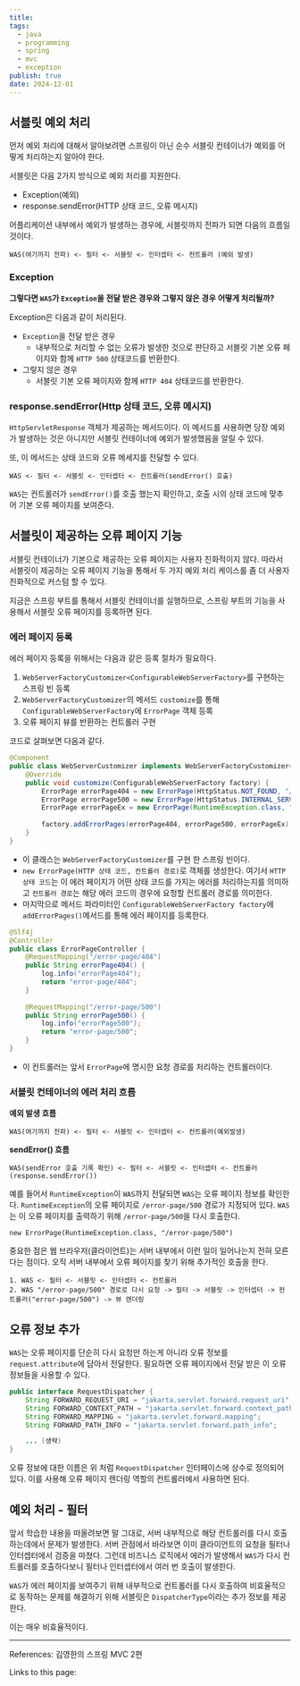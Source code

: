 ```yaml
---
title: 
tags:
  - java
  - programming
  - spring
  - mvc
  - exception
publish: true
date: 2024-12-01
---
```

## 서블릿 예외 처리
먼저 예외 처리에 대해서 알아보려면 스프링이 아닌 순수 서블릿 컨테이너가 예외를 어떻게 처리하는지 알아야 한다.

서블릿은 다음 2가지 방식으로 예외 처리를 지원한다.
- Exception(예외)
- response.sendError(HTTP 상태 코드, 오류 메시지)

어플리케이션 내부에서 예외가 발생하는 경우에, 서블릿까지 전파가 되면 다음의 흐름일 것이다.

```
WAS(여기까지 전파) <- 필터 <- 서블릿 <- 인터셉터 <- 컨트롤러 (예외 발생)
```


### Exception
**그렇다면 `WAS`가 `Exception`을 전달 받은 경우와 그렇지 않은 경우 어떻게 처리될까?**

Exception은 다음과 같이 처리된다.
- `Exception`을 전달 받은 경우
	- 내부적으로 처리할 수 없는 오류가 발생한 것으로 판단하고 서블릿 기본 오류 페이지와 함께 `HTTP 500` 상태코드를 반환한다.
- 그렇지 않은 경우
	- 서블릿 기본 오류 페이지와 함께 `HTTP 404` 상태코드를 반환한다.

### response.sendError(Http 상태 코드, 오류 메시지)

`HttpServletResponse` 객체가 제공하는 메서드이다. 이 메서드를 사용하면 당장 예외가 발생하는 것은 아니지만 서블릿 컨테이너에 예외가 발생했음을 알릴 수 있다.

또, 이 메서드는 상태 코드와 오류 메세지를 전달할 수 있다.

```
WAS <- 필터 <- 서블릿 <- 인터셉터 <- 컨트롤러(sendError() 호출)
```

`WAS`는 컨트롤러가 `sendError()`를 호출 했는지 확인하고, 호출 시의 상태 코드에 맞추어 기본 오류 페이지를 보여준다.

## 서블릿이 제공하는 오류 페이지 기능
서블릿 컨테이너가 기본으로 제공하는 오류 페이지는 사용자 친화적이지 않다. 따라서 서블릿이 제공하는 오류 페이지 기능을 통해서 두 가지 예외 처리 케이스를 좀 더 사용자 친화적으로 커스텀 할 수 있다.

지금은 스프링 부트를 통해서 서블릿 컨테이너를 실행하므로, 스프링 부트의 기능을 사용해서 서블릿 오류 페이지를 등록하면 된다.

### 에러 페이지 등록
에러 페이지 등록을 위해서는 다음과 같은 등록 절차가 필요하다.

1. `WebServerFactoryCustomizer<ConfigurableWebServerFactory>`를 구현하는 스프링 빈 등록
2. `WebServerFactoryCustomizer`의 메서드 `customize`를 통해 `ConfigurableWebServerFactory`에 `ErrorPage` 객체 등록
3. 오류 페이지 뷰를 반환하는 컨트롤러 구현

코드로 살펴보면 다음과 같다.

```java title="WebServerCostomizer.java"
@Component  
public class WebServerCustomizer implements WebServerFactoryCustomizer<ConfigurableWebServerFactory> {  
    @Override  
    public void customize(ConfigurableWebServerFactory factory) {  
        ErrorPage errorPage404 = new ErrorPage(HttpStatus.NOT_FOUND, "/error-page/404");  
        ErrorPage errorPage500 = new ErrorPage(HttpStatus.INTERNAL_SERVER_ERROR, "/error-page/500");  
        ErrorPage errorPageEx = new ErrorPage(RuntimeException.class, "/error-page/500");  
  
        factory.addErrorPages(errorPage404, errorPage500, errorPageEx);  
    }  
}
```
- 이 클래스는 `WebServerFactoryCustomizer`를 구현 한 스프링 빈이다.
- `new ErrorPage(HTTP 상태 코드, 컨트롤러 경로)`로 객체를 생성한다. 여기서 `HTTP 상태 코드`는 이 에러 페이지가 어떤 상태 코드를 가지는 에러를 처리하는지를 의미하고 `컨트롤러 경로`는 해당 에러 코드의 경우에 요청할 컨트롤러 경로를 의미한다.
- 마지막으로 메서드 파라미터인 `ConfigurableWebServerFactory factory`에 `addErrorPages()`메서드를 통해 에러 페이지를 등록한다.

```java
@Slf4j  
@Controller  
public class ErrorPageController {    
    @RequestMapping("/error-page/404")  
    public String errorPage404() {  
        log.info("errorPage404");
        return "error-page/404";  
    }  
  
    @RequestMapping("/error-page/500")  
    public String errorPage500() {  
        log.info("errorPage500");  
        return "error-page/500";  
    }  
}
```
- 이 컨트롤러는 앞서 `ErrorPage`에 명시한 요청 경로를 처리하는 컨트롤러이다.

### 서블릿 컨테이너의 에러 처리 흐름

**예외 발생 흐름**

```
WAS(여기까지 전파) <- 필터 <- 서블릿 <- 인터셉터 <- 컨트롤러(예외발생)
```

**sendError() 흐름**

```
WAS(sendError 호출 기록 확인) <- 필터 <- 서블릿 <- 인터셉터 <- 컨트롤러(response.sendError())
```

예를 들어서 `RuntimeException`이 `WAS`까지 전달되면 `WAS`는 오류 페이지 정보를 확인한다.
`RuntimeException`의 오류 페이지로 `/error-page/500` 경로가 지정되어 있다. `WAS`는 이 오류 페이지를 출력하기 위해 `/error-page/500`을 다시 호출한다.

```
new ErrorPage(RuntimeException.class, "/error-page/500")
```

중요한 점은 웹 브라우저(클라이언트)는 서버 내부에서 이런 일이 일어나는지 전혀 모른다는 점이다. 오직 서버 내부에서 오류 페이지를 찾기 위해 추가적인 호출을 한다.


```
1. WAS <- 필터 <- 서블릿 <- 인터셉터 <- 컨트롤러
2. WAS "/error-page/500" 경로로 다시 요청 -> 필터 -> 서블릿 -> 인터셉터 -> 컨트롤러("error-page/500") -> 뷰 렌더링
```




## 오류 정보 추가
`WAS`는 오류 페이지를 단순히 다시 요청만 하는게 아니라 오류 정보를 `request.attribute`에 담아서 전달한다. 필요하면 오류 페이지에서 전달 받은 이 오류 정보들을 사용할 수 있다.

```java
public interface RequestDispatcher {  
    String FORWARD_REQUEST_URI = "jakarta.servlet.forward.request_uri";  
    String FORWARD_CONTEXT_PATH = "jakarta.servlet.forward.context_path"; 
    String FORWARD_MAPPING = "jakarta.servlet.forward.mapping";  
    String FORWARD_PATH_INFO = "jakarta.servlet.forward.path_info";

	... (생략)
}
```

오류 정보에 대한 이름은 위 처럼 `RequestDispatcher` 인터페이스에 상수로 정의되어 있다. 이를 사용해 오류 페이지 렌더링 역할의 컨트롤러에서 사용하면 된다.



## 예외 처리 - 필터

앞서 학습한 내용을 떠올려보면 말 그대로, 서버 내부적으로 해당 컨트롤러를 다시 호출하는데에서 문제가 발생한다. 서버 관점에서 바라보면 이미 클라이언트의 요청을 필터나 인터셉터에서 검증을 마쳤다. 그런데 비즈니스 로직에서 에러가 발생해서 `WAS`가 다시 컨트롤러를 호출하다보니 필터나 인터셉터에서 여러 번 호출이 발생한다.


`WAS`가 에러 페이지를 보여주기 위해 내부적으로 컨트롤러를 다시 호출하여 비효율적으로 동작하는 문제를 해결하기 위해 서블릿은 `DispatcherType`이라는 추가 정보를 제공한다.


이는 매우 비효율적이다.

---
References: 김영한의 스프링 MVC 2편

Links to this page: 